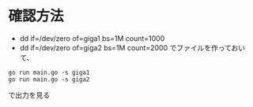 # 確認方法
- dd if=/dev/zero of=giga1 bs=1M count=1000
- dd if=/dev/zero of=giga2 bs=1M count=2000
でファイルを作っておいて、
```
go run main.go -s giga1
go run main.go -s giga2
```
で出力を見る

